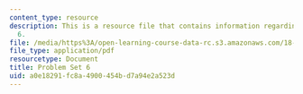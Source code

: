 ```yaml
---
content_type: resource
description: This is a resource file that contains information regarding problem set
  6.
file: /media/https%3A/open-learning-course-data-rc.s3.amazonaws.com/18-05-introduction-to-probability-and-statistics-spring-2014/a0e18291fc8a4900454bd7a94e2a523d_MIT18_05S14_ps6.pdf
file_type: application/pdf
resourcetype: Document
title: Problem Set 6
uid: a0e18291-fc8a-4900-454b-d7a94e2a523d
---
```

